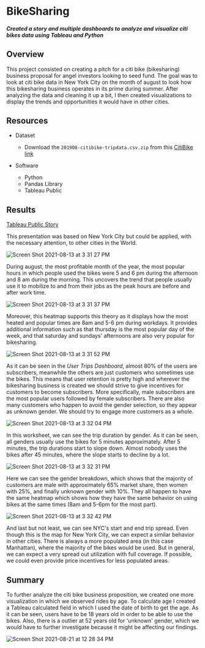 # BikeSharing
#### *Created a story and multiple dashboards to analyze and visualize citi bikes data using Tableau and Python*

## Overview
This project consisted on creating a pitch for a citi bike (bikesharing) business proposal for angel investors looking to seed fund. The goal was to look at citi bike data in New York City on the month of august to look how this bikesharing business operates in its prime during summer. After analyzing the data and cleaning it up a bit, I then created visualizations to display the trends and opportunities it would have in other cities. 


## Resources
- Dataset
  - Download the `201908-citibike-tripdata.csv.zip` from this [CitiBike link](https://s3.amazonaws.com/tripdata/index.html) 

- Software
  - Python
  - Pandas Library
  - Tableau Public

## Results
[Tableau Public Story](https://public.tableau.com/app/profile/juan.nicolas.serrano/viz/CitiBikeProposal_16288132514370/Story1?publish=yes)

This presentation was based on New York City but could be applied, with the necessary attention, to other cities in the World. 

![Screen Shot 2021-08-13 at 3 31 27 PM](https://user-images.githubusercontent.com/83378141/129409815-46ddecae-7a28-4507-92f2-a72d5fb0689c.png)

During august, the most profitable month of the year, the most popular hours in which people used the bikes were 5 and 6 pm during the afternoon and 8 am during the morning. This uncovers the trend that people usually use it to mobilize to and from their jobs as the peak hours are before and after work time. 

![Screen Shot 2021-08-13 at 3 31 37 PM](https://user-images.githubusercontent.com/83378141/129410295-ff53dad4-353a-4309-aed6-88380c291778.png)

Moreover, this heatmap supports this theory as it displays how the most heated and popular times are 8am and 5-6 pm during workdays. It provides additional information such as that thursday is the most popular day of the week, and that saturday and sundays' afternoons are also very popular for bikesharing. 

![Screen Shot 2021-08-13 at 3 31 52 PM](https://user-images.githubusercontent.com/83378141/129411216-12d53132-f023-4752-9447-69d6738d3e14.png)

As it can be seen in the *User Trips Dashboard*, almost 80% of the users are subscribers, meanwhile the others are just customers who sometimes use the bikes. This means that user retention is pretty high and wherever the bikesharing business is created we should strive to give incentives for customers to become subscribers. More specifically, male subscribers are the most popular users followed by female subscribers. There are also many customers who happen to avoid the gender selection, so they appear as unknown gender. We should try to engage more customers as a whole. 

![Screen Shot 2021-08-13 at 3 32 04 PM](https://user-images.githubusercontent.com/83378141/129412450-b3f1a2ef-6562-4a3d-983f-c28f1527b368.png)

In this worksheet, we can see the trip duration by gender. As it can be seen, all genders usually use the bikes for 5 minutes approximately. After 5 minutes, the trip durations start to slope down. Almost nobody uses the bikes after 45 minutes, where the slope starts to decline by a lot. 

![Screen Shot 2021-08-13 at 3 32 31 PM](https://user-images.githubusercontent.com/83378141/129424212-9b8d76f8-f8d7-4905-af52-7d3f77dd8450.png)

Here we can see the gender breakdown, which shows that the majority of customers are male with approximately 65% market share, then women with 25%, and finally unknown gender with 10%. They all happen to have the same heatmap which shows how they have the same behavior on using bikes at the same times (8am and 5-6pm for the most part). 

![Screen Shot 2021-08-13 at 3 32 42 PM](https://user-images.githubusercontent.com/83378141/129426931-d140ac20-6871-4dad-8339-6e5791661daf.png)

And last but not least, we can see NYC's start and end trip spread. Even though this is the map for New York City, we can expect a similar behavior in other cities. There is always a more populated area (in this case Manhattan), where the majority of the bikes would be used. But in general, we can expect a very spread out utilization with full coverage. If possible, we could even provide price incentives for less populated areas. 

## Summary

To further analyze the citi bike business proposition, we created one more visualization in which we observed rides by age. To calculate age I created a Tableau calculated field in which I used the date of birth to get the age. As it can be seen, users have to be 18 years old in order to be able to use the bikes. Also, there is a outlier at 52 years old for 'unknown' gender, which we would have to further investigate because it might be affecting our findings. 

![Screen Shot 2021-08-21 at 12 28 34 PM](https://user-images.githubusercontent.com/83378141/130328555-d36533e4-57af-45f7-9802-a491b60f291a.png)

